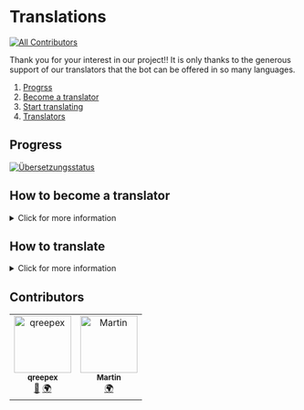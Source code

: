 # Translations
<!-- ALL-CONTRIBUTORS-BADGE:START - Do not remove or modify this section -->
[![All Contributors](https://img.shields.io/badge/all_contributors-2-orange.svg?style=flat-square)](#contributors-)
<!-- ALL-CONTRIBUTORS-BADGE:END -->

Thank you for your interest in our project!!
It is only thanks to the generous support of our translators that the bot can be offered in so many languages.

1. [Progrss](#progress)
2. [Become a translator](#how-to-become-a-translator)
3. [Start translating](#how-to-translate)
4. [Translators](#translators)

## Progress

<a href="http://translate.eazyautodelete.xyz/engage/bot/">
<img src="http://translate.eazyautodelete.xyz/widgets/bot/-/commands/multi-auto.svg" alt="Übersetzungsstatus" />
</a>


## How to become a translator
<details>
  
  <summary>Click for more information</summary>
  
1. Create a translator account on https://translate.eazyautodelete.xyz/accounts/register/
[![](https://cdn.eazyautodelete.xyz/assets/68daf171-c042-4786-9361-5a0e17e77df7)](https://translate.eazyautodelete.xyz/accounts/register/)
2. After filling out the form you will receive an email with a confirmation link. (Check Spam folder)
[![](https://cdn.eazyautodelete.xyz/assets/97c51d34-3bc4-4e0e-b3aa-19beee430ca3)](https://translate.eazyautodelete.xyz)
3. Open the link and enter a password
[![](https://cdn.eazyautodelete.xyz/assets/6309aad1-bcc9-4b69-a445-0a1f6a9a6479)](https://translate.eazyautodelete.xyz)
4. In the next step you can choose your languages
[![](https://cdn.eazyautodelete.xyz/assets/c2a1aca8-cbfd-446d-b2dd-7f32fd618362)](https://translate.eazyautodelete.xyz/accounts/profile/)
5. Your account is now successfully created. Please contact an admin on [Discord](https://eazyautodelete.xyz/discord) now so you can be added to the translator team!
</details>


## How to translate

<details>
  
  <summary>Click for more information</summary>

We use the tool "Weblate" for our translations.

You can find detailed instructions on how to use Weblate here: https://docs.weblate.org/en/latest/user/translating.html#translation-projects.

1. After you have registered as described in [Registration](https://github.com/EazyAutodelete/translations/#how-to-become-a-translator), you can start translating.
2. Go to https://translate.eazyautodelete.xyz/projects/bot/commands/.
3. There you will see a list with all currently available languages. If you want to add a new language, contact an admin.
4. Click on the pencil to the left of the language of your choice to start translating.
5. You will see all the sentences that have not been translated yet. There you will see the English version and the name of the sentence. [![](https://cdn.eazyautodelete.xyz/assets/298a9c5f-5d1f-463b-948c-be305927be69)]()
6. Write your translation into the empty field. Pay attention to the number of stars (\*), number of paragraphs and the correct use of %s.

    - ** = written in bold (translate words in stars too)
    - %s = will be replaced by the corresponding value
    - /something = Name of command, don't translate that
    - \[text](%s) The spacing here is really important and can't be changed!

7. When you have finished entering the translation, click "Suggest". Your translation is now saved and will be sent to the team for review.
8. You will be automatically redirected to the next translation. Start there again with step 6.
  </details>

## Contributors

<!-- ALL-CONTRIBUTORS-LIST:START - Do not remove or modify this section -->
<!-- prettier-ignore-start -->
<!-- markdownlint-disable -->
<table>
  <tbody>
    <tr>
      <td align="center"><a href="http://qreepex.xyz"><img src="https://avatars.githubusercontent.com/u/65496825?v=4?s=100" width="100px;" alt="qreepex"/><br /><sub><b>qreepex</b></sub></a><br /><a href="https://github.com/EazyAutodelete/translations/commits?author=qreepex" title="Documentation">📖</a> <a href="#translation-qreepex" title="Translation">🌍</a></td>
      <td align="center"><a href="https://github.com/martinbndr"><img src="https://avatars.githubusercontent.com/u/55140357?v=4?s=100" width="100px;" alt="Martin"/><br /><sub><b>Martin</b></sub></a><br /><a href="#translation-martinbndr" title="Translation">🌍</a></td>
    </tr>
  </tbody>
</table>

<!-- markdownlint-restore -->
<!-- prettier-ignore-end -->

<!-- ALL-CONTRIBUTORS-LIST:END -->
<!-- prettier-ignore-start -->
<!-- markdownlint-disable -->

<!-- markdownlint-restore -->
<!-- prettier-ignore-end -->

<!-- ALL-CONTRIBUTORS-LIST:END -->
